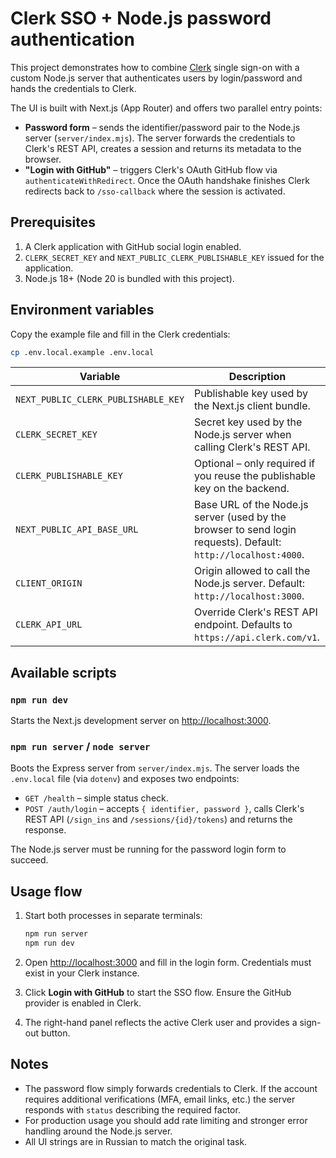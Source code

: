 # Clerk SSO + Node.js password authentication

This project demonstrates how to combine [Clerk](https://clerk.com/) single sign-on with a custom Node.js server that authenticates users by login/password and hands the credentials to Clerk.

The UI is built with Next.js (App Router) and offers two parallel entry points:

- **Password form** – sends the identifier/password pair to the Node.js server (`server/index.mjs`). The server forwards the credentials to Clerk's REST API, creates a session and returns its metadata to the browser.
- **"Login with GitHub"** – triggers Clerk's OAuth GitHub flow via `authenticateWithRedirect`. Once the OAuth handshake finishes Clerk redirects back to `/sso-callback` where the session is activated.

## Prerequisites

1. A Clerk application with GitHub social login enabled.
2. `CLERK_SECRET_KEY` and `NEXT_PUBLIC_CLERK_PUBLISHABLE_KEY` issued for the application.
3. Node.js 18+ (Node 20 is bundled with this project).

## Environment variables

Copy the example file and fill in the Clerk credentials:

```bash
cp .env.local.example .env.local
```

| Variable | Description |
| --- | --- |
| `NEXT_PUBLIC_CLERK_PUBLISHABLE_KEY` | Publishable key used by the Next.js client bundle. |
| `CLERK_SECRET_KEY` | Secret key used by the Node.js server when calling Clerk's REST API. |
| `CLERK_PUBLISHABLE_KEY` | Optional – only required if you reuse the publishable key on the backend. |
| `NEXT_PUBLIC_API_BASE_URL` | Base URL of the Node.js server (used by the browser to send login requests). Default: `http://localhost:4000`. |
| `CLIENT_ORIGIN` | Origin allowed to call the Node.js server. Default: `http://localhost:3000`. |
| `CLERK_API_URL` | Override Clerk's REST API endpoint. Defaults to `https://api.clerk.com/v1`. |

## Available scripts

### `npm run dev`

Starts the Next.js development server on [http://localhost:3000](http://localhost:3000).

### `npm run server` / `node server`

Boots the Express server from `server/index.mjs`. The server loads the `.env.local` file (via `dotenv`) and exposes two endpoints:

- `GET /health` – simple status check.
- `POST /auth/login` – accepts `{ identifier, password }`, calls Clerk's REST API (`/sign_ins` and `/sessions/{id}/tokens`) and returns the response.

The Node.js server must be running for the password login form to succeed.

## Usage flow

1. Start both processes in separate terminals:

   ```bash
   npm run server
   npm run dev
   ```

2. Open [http://localhost:3000](http://localhost:3000) and fill in the login form. Credentials must exist in your Clerk instance.
3. Click **Login with GitHub** to start the SSO flow. Ensure the GitHub provider is enabled in Clerk.
4. The right-hand panel reflects the active Clerk user and provides a sign-out button.

## Notes

- The password flow simply forwards credentials to Clerk. If the account requires additional verifications (MFA, email links, etc.) the server responds with `status` describing the required factor.
- For production usage you should add rate limiting and stronger error handling around the Node.js server.
- All UI strings are in Russian to match the original task.
